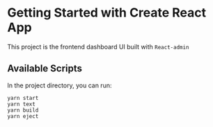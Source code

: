 # Getting Started with Create React App

This project is the frontend dashboard UI built with `React-admin`

## Available Scripts

In the project directory, you can run:

```
yarn start
yarn text
yarn build
yarn eject
```
